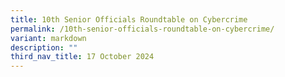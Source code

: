 ```yaml
---
title: 10th Senior Officials Roundtable on Cybercrime
permalink: /10th-senior-officials-roundtable-on-cybercrime/
variant: markdown
description: ""
third_nav_title: 17 October 2024
---
```


